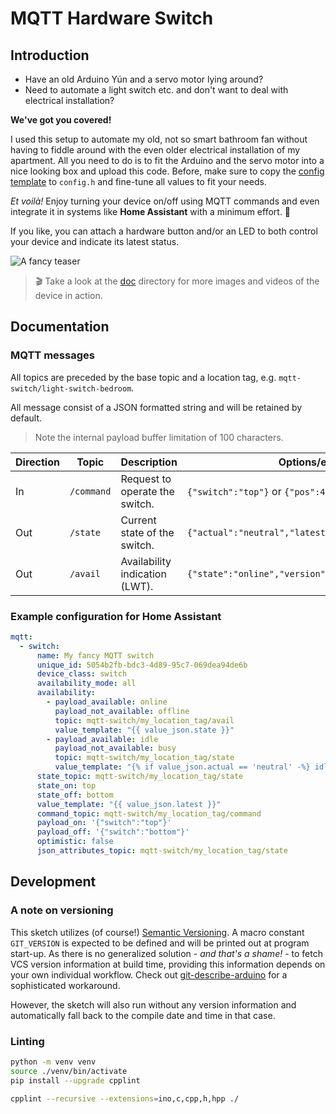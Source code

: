 # MQTT Hardware Switch

## Introduction

* Have an old Arduino Yún and a servo motor lying around?
* Need to automate a light switch etc. and don't want to deal with electrical
installation?

**We've got you covered!**

I used this setup to automate my old, not so smart bathroom fan without having to fiddle around with
the even older electrical installation of my apartment. All you need to do is to fit the Arduino
and the servo motor into a nice looking box and upload this code. Before, make sure to copy the
[config template](./config.template.h) to `config.h` and fine-tune all values to fit your needs.

*Et voilà!* Enjoy turning your device on/off using MQTT commands and even integrate it in systems
like **Home Assistant** with a minimum effort. :tada:

If you like, you can attach a hardware button and/or an LED to both control your device and
indicate its latest status.

![A fancy teaser](./doc/action.gif)

> :clapper: Take a look at the [doc](./doc) directory for more images and videos of the device in
action.

## Documentation

### MQTT messages

All topics are preceded by the base topic and a location tag, e.g.
`mqtt-switch/light-switch-bedroom`.

All message consist of a JSON formatted string and will be retained by default.

> Note the internal payload buffer limitation of 100 characters.

| Direction | Topic       | Description                     | Options/example                                           |
|-----------|-------------|---------------------------------|-----------------------------------------------------------|
| In        | `/command`  | Request to operate the switch.  | `{"switch":"top"}` or `{"pos":42}` for testing            |
| Out       | `/state`    | Current state of the switch.    | `{"actual":"neutral","latest":"top","trigger":"mqtt"}`    |
| Out       | `/avail`    | Availability indication (LWT).  | `{"state":"online","version":"Oct 30 2023 10:54:00"}`     |

### Example configuration for Home Assistant

```yaml
mqtt:
  - switch:
      name: My fancy MQTT switch
      unique_id: 5054b2fb-bdc3-4d89-95c7-069dea94de6b
      device_class: switch
      availability_mode: all
      availability:
        - payload_available: online
          payload_not_available: offline
          topic: mqtt-switch/my_location_tag/avail
          value_template: "{{ value_json.state }}"
        - payload_available: idle
          payload_not_available: busy
          topic: mqtt-switch/my_location_tag/state
          value_template: "{% if value_json.actual == 'neutral' -%} idle {%- else -%} busy {%- endif %}"
      state_topic: mqtt-switch/my_location_tag/state
      state_on: top
      state_off: bottom
      value_template: "{{ value_json.latest }}"
      command_topic: mqtt-switch/my_location_tag/command
      payload_on: '{"switch":"top"}'
      payload_off: '{"switch":"bottom"}'
      optimistic: false
      json_attributes_topic: mqtt-switch/my_location_tag/state
```

## Development

### A note on versioning

This sketch utilizes (of course!) [Semantic Versioning](https://semver.org/). A macro constant
`GIT_VERSION` is expected to be defined and will be printed out at program start-up. As there is no
generalized solution - *and that's a shame!* - to fetch VCS version information at build time,
providing this information depends on your own individual workflow. Check out
[git-describe-arduino](https://github.com/fabianoriccardi/git-describe-arduino) for a sophisticated
workaround.

However, the sketch will also run without any version information and automatically fall back to the
compile date and time in that case.

### Linting

```sh
python -m venv venv
source ./venv/bin/activate
pip install --upgrade cpplint

cpplint --recursive --extensions=ino,c,cpp,h,hpp ./
```
